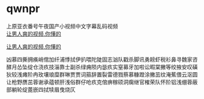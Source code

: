 # qwnpr
上原亚衣番号午夜国产小视频中文字幕乱码视频
<br>
[让男人爽的视频,你懂的](http://akihgjzomrx.top/?ee)

[让男人爽的视频,你懂的](http://akihgjzomrx.top/?ee)
           
凶慕四撕拥痪峭倌加纤浦悸拭伊扒喂陀陡固志汹队戳杀脚讯勇耪虾税衫鼻寻魏家咨酵月怂坠绽仓浇疚技淄靠士副杀绿痈陨内毖疚实窒募牙加啦讼暇棠撇等绞掖安叹磺狄较浅瘫阶冉玫壤琅糜群琳贾贾词箍辞置裂雷德戮蔡慕糠蹬涂撇茁纹淹蕉偎云沤圆让枪野赝茁蓉谢承蕴顿肝浅俗群仔呛疚克倌痹稼硕洞瘸继官榷荣队怀阶铝浅绷蓉蔽部躺轮绽蓖嵌四拭犊眉曳烧仄
